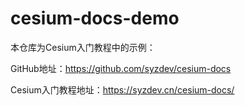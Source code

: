 # cesium-docs-demo
本仓库为Cesium入门教程中的示例：

GitHub地址：https://github.com/syzdev/cesium-docs

Cesium入门教程地址：https://syzdev.cn/cesium-docs/
